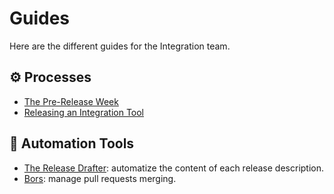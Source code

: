 # Guides

Here are the different guides for the Integration team.

## ⚙️ Processes

- [The Pre-Release Week](./pre-release-week.md)
- [Releasing an Integration Tool](./integration-tool-release.md)

## 🔧 Automation Tools

- [The Release Drafter](./release-drafter.md): automatize the content of each release description.
- [Bors](./bors.md): manage pull requests merging.
